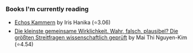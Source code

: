 ### Books I'm currently reading

<!-- GOODREADS-LIST:START -->
- [Echos Kammern](https://www.goodreads.com/review/show/4030886466?utm_medium=api&utm_source=rss) by Iris Hanika (⭐️3.06)
- [Die kleinste gemeinsame Wirklichkeit. Wahr, falsch, plausibel? Die größten Streitfragen wissenschaftlich geprüft](https://www.goodreads.com/review/show/4030580837?utm_medium=api&utm_source=rss) by Mai Thi Nguyen-Kim (⭐️4.54)
<!-- GOODREADS-LIST:END -->
